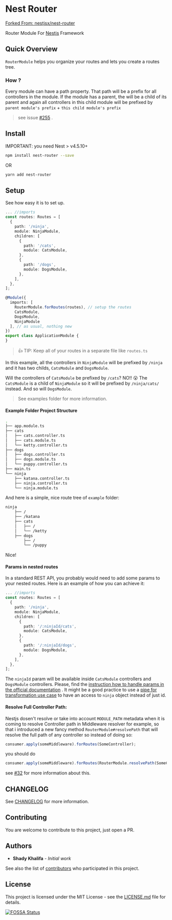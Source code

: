 # Nest Router

[Forked From: nestjsx/nest-router](https://github.com/nestjsx/nest-router)

Router Module For [Nestjs](https://github.com/nestjs/nest) Framework

## Quick Overview

`RouterModule` helps you organize your routes and lets you create a routes tree.

### How ?

Every module can have a path property. That path will be a prefix for all
controllers in the module. If the module has a parent, the will be a child of
its parent and again all controllers in this child module will be prefixed
by `parent module's prefix` + `this child module's prefix`

> see issue [#255](https://github.com/nestjs/nest/issues/255) .

## Install

IMPORTANT: you need Nest > v4.5.10+

```bash
npm install nest-router --save
```

OR

```bash
yarn add nest-router
```

## Setup

See how easy it is to set up.

```ts
... //imports
const routes: Routes = [
  {
    path: '/ninja',
    module: NinjaModule,
    children: [
      {
        path: '/cats',
        module: CatsModule,
      },
      {
        path: '/dogs',
        module: DogsModule,
      },
    ],
  },
];

@Module({
  imports: [
    RouterModule.forRoutes(routes), // setup the routes
    CatsModule,
    DogsModule,
    NinjaModule
  ], // as usual, nothing new
})
export class ApplicationModule {
}
```

> :+1: TIP: Keep all of your routes in a separate file like `routes.ts`

In this example, all the controllers in `NinjaModule` will be prefixed
by `/ninja` and it has two childs, `CatsModule` and `DogsModule`.

Will the controllers of `CatsModule` be prefixed by `/cats`? NO!! :open_mouth:
The `CatsModule` is a child of `NinjaModule` so it will be prefixed
by `/ninja/cats/` instead. And so will `DogsModule`.

> See examples folder for more information.

#### Example Folder Project Structure

```bash
.
├── app.module.ts
├── cats
│   ├── cats.controller.ts
│   ├── cats.module.ts
│   └── ketty.controller.ts
├── dogs
│   ├── dogs.controller.ts
│   ├── dogs.module.ts
│   └── puppy.controller.ts
├── main.ts
└── ninja
    ├── katana.controller.ts
    ├── ninja.controller.ts
    └── ninja.module.ts
```

And here is a simple, nice route tree of `example` folder:

```bash
ninja
    ├── /
    ├── /katana
    ├── cats
    │   ├── /
    │   └── /ketty
    ├── dogs
        ├── /
        └── /puppy
```

Nice!

#### Params in nested routes

In a standard REST API, you probably would need to add some params to your
nested routes. Here is an example of how you can achieve it:

```ts
... //imports
const routes: Routes = [
  {
    path: '/ninja',
    module: NinjaModule,
    children: [
      {
        path: '/:ninjaId/cats',
        module: CatsModule,
      },
      {
        path: '/:ninjaId/dogs',
        module: DogsModule,
      },
    ],
  },
];
```

The `ninjaId` param will be available inside `CatsModule` controllers
and `DogsModule` controllers. Please, find
the [instruction how to handle params in the official documentation](https://docs.nestjs.com/controllers#route-parameters)
. It might be a good practice to use
a [pipe for transformation use case](https://docs.nestjs.com/pipes#transformation-use-case)
to have an access to `ninja` object instead of just id.

#### Resolve Full Controller Path:

Nestjs dosen't resolve or take into account `MODULE_PATH` metadata when it is
coming to resolve Controller path in Middleware resolver for example, so that i
introduced a new fancy method `RouterModule#resolvePath` that will resolve the
full path of any controller so instead of doing so:

```ts
consumer.apply(someMiddleware).forRoutes(SomeController);
``` 

you should do

```ts
consumer.apply(someMiddleware).forRoutes(RouterModule.resolvePath(SomeController));
``` 

see [#32](https://github.com/shekohex/nest-router/pull/32) for more information
about this.

## CHANGELOG

See [CHANGELOG](CHANGELOG.md) for more information.

## Contributing

You are welcome to contribute to this project, just open a PR.

## Authors

* **Shady Khalifa** - _Initial work_

See also the list
of [contributors](https://github.com/shekohex/nest-router/contributors) who
participated in this project.

## License

This project is licensed under the MIT License - see
the [LICENSE.md](LICENSE.md) file for details.

[![FOSSA Status](https://app.fossa.io/api/projects/git%2Bgithub.com%2Fshekohex%2Fnest-router.svg?type=large)](https://app.fossa.io/projects/git%2Bgithub.com%2Fshekohex%2Fnest-router?ref=badge_large)
